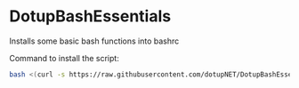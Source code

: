 # DotupBashEssentials

Installs some basic bash functions into bashrc

Command to install the script:
```bash
bash <(curl -s https://raw.githubusercontent.com/dotupNET/DotupBashEssentials/master/install.sh)
```